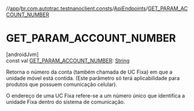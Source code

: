 //[app](../../../index.md)/[br.com.autotrac.testnanoclient.consts](../index.md)/[ApiEndpoints](index.md)/[GET_PARAM_ACCOUNT_NUMBER](-g-e-t_-p-a-r-a-m_-a-c-c-o-u-n-t_-n-u-m-b-e-r.md)

# GET_PARAM_ACCOUNT_NUMBER

[androidJvm]\
const val [GET_PARAM_ACCOUNT_NUMBER](-g-e-t_-p-a-r-a-m_-a-c-c-o-u-n-t_-n-u-m-b-e-r.md): [String](https://kotlinlang.org/api/latest/jvm/stdlib/kotlin/-string/index.html)

Retorna o número da conta (também chamada de UC Fixa) em que a unidade móvel está contida. (Este parâmetro só terá aplicabilidade para produtos que possuem comunicação celular).

O endereço de uma UC Fixa refere-se a um número único que identifica a unidade Fixa dentro do sistema de comunicação.
